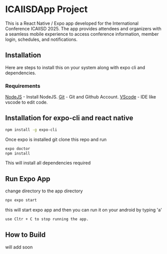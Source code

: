 # ICAIISDApp Project
This is a React Native / Expo app developed for the International Conference ICAIISD 2025. The app provides attendees and organizers with a seamless mobile experience to access conference information, member login, schedules, and notifications.

## Installation
Here are steps to install this on your system along with expo cli and dependencies.

### Requirements
[NodeJS](http://nodejs.org/en/download) - Install NodeJS.
[Git](https://git-scm.com/) - Git and Github Account.
[VScode](https://code.visualstudio.com/download) - IDE like vscode to edit code.

## Installation for expo-cli and react native
```bash
npm install -g expo-cli
```

Once expo is installed git clone this repo and run

```bash
expo doctor
npm install
```
This will install all dependencies required

## Run Expo App

change directory to the app directory
```bash
npx expo start
```
this will start expo app and then you can run it on your android by typing 'a'

```bash
use Cltr + C to stop running the app.
```

## How to Build

will add soon